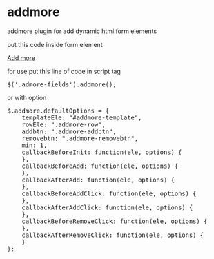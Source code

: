 # addmore
addmore plugin for add dynamic html form elements

put this code inside form element

<div style="display: block;" class="admore-fields">
</div>

<!-- Add more button -->
<div style="display: block;">
	 <a href="#" class="addmore-addbtn">Add more</a>
</div>

<!-- Addmore template -->
<script id="addmore-template" type="text/template">
    <div class="addmore-row rowId">
        <input type="text" name="items[key][field1]" />
        <input type="text" name="items[key][field2]" />
        <input type="text" name="items[key][field3]" />
        <a href="#" data-rowid="key" class="addmore-removebtn">Remove</a>
    </div>
</script>

for use put this line of code in script tag
<pre>
$('.admore-fields').addmore();
</pre>

or with option
<pre>
$.addmore.defaultOptions = {
    templateEle: "#addmore-template",
    rowEle: ".addmore-row",
    addbtn: ".addmore-addbtn",
    removebtn: ".addmore-removebtn",
    min: 1,
    callbackBeforeInit: function(ele, options) {
    },
    callbackBeforeAdd: function(ele, options) {
    },
    callbackAfterAdd: function(ele, options) {
    },
    callbackBeforeAddClick: function(ele, options) {
    },
    callbackAfterAddClick: function(ele, options) {
    },
    callbackBeforeRemoveClick: function(ele, options) {
    },
    callbackAfterRemoveClick: function(ele, options) {
    }
};
</pre>


